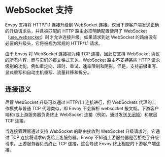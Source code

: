# WebSocket 支持

Envoy 支持将 HTTP/1.1 连接升级到 WebSocket 连接。仅当下游客户端发送正确的升级请求头，并且被匹配的 HTTP 路由必须明确配置使用了 WebSocket （[use_websocket](https://www.envoyproxy.io/docs/envoy/latest/api-v1/route_config/route#config-http-conn-man-route-table-route-use-websocket)）时才允许连接升级。如果请求到达 WebSocket 的路由没有必要的升级头，它将被视为常规的 HTTP/1.1 请求。

由于 Envoy 将 WebSocket 连接视为纯 TCP 连接，因此它支持 WebSocket 协议的所有内容，而与它们的报文格式无关。WebSocket 路由不支持某些 HTTP 请求级别的功能，例如重定向、超时、重试、速率限制和阴影。但是，支持前缀重写、显式重写和自动主机重写、流量转移和拆分。

## 连接语义

尽管 WebSocket 升级可以通过 HTTP/1.1 连接进行，但 WebSockets 代理的工作模式与普通 TCP 代理类似，即 Envoy 不会解析 websocket 报文帧。下游客户端和/或上游服务器负责终止 WebSocket 连接（例如，通过发送[关闭帧](https://tools.ietf.org/html/rfc6455#section-5.5.1)）和底层 TCP 连接。

当连接管理器通过支持 WebSocket 的路由接收到 WebSocket 升级请求时，它通过 TCP 连接将请求转发给上游服务器。Envoy 不知道上游服务器是否拒绝了升级请求。上游服务器负责终止 TCP 连接，这会导致 Envoy 终止相应的下游客户端连接。
